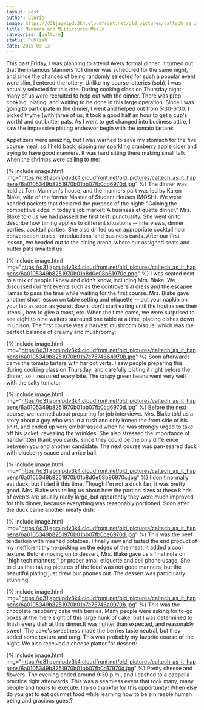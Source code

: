 ```yaml
---
layout: post
author: Gloria
image: https://d31japmlpdv3k4.cloudfront.net/old_pictures/caltech_as_it_happens/6a0105349b8251970b01bb07fb0cbc970d.jpg
title: Manners and Multicourse Meals
categories: [culture]
status: Publish
date: 2015-03-13
---
```


This past Friday, I was planning to attend Avery formal dinner. It turned out that the infamous Manners 101 dinner was scheduled for the same night, and since the chances of being randomly selected for such a popular event were slim, I entered the lottery. Unlike my course lotteries (sob), I was actually selected for this one. During cooking class on Thursday night, many of us were recruited to help out with the dinner. There was prep, cooking, plating, and waiting to be done in this large operation. Since I was going to participate in the dinner, I went and helped out from 5:30-6:30. I picked thyme (with three of us, it took a good half an hour to get a cup's worth) and cut butter pats. As I went to get changed into business attire, I saw the impressive plating endeavor begin with the tomato tartare:

Appetizers were amazing, but I was warned to save my stomach for the five course meal, so I held back, sipping my sparkling cranberry apple cider and trying to have good manners. It was hard sitting there making small talk when the shrimps were calling to me:


{% include image.html img="https://d31japmlpdv3k4.cloudfront.net/old_pictures/caltech_as_it_happens/6a0105349b8251970b01bb07fb0cb6970d.jpg" %}
The dinner was held at Tom Mannion's house, and the manners part was led by Karen Blake, wife of the former Master of Student Houses (MOSH). We were handed packets that declared the purpose of the night: "Gaining the competitive edge in today's job market: A business etiquette dinner." Mrs. Blake told us we had passed the first test: punctuality. She went on to describe how timing applies to different situations -- interviews, dinner parties, cocktail parties. She also drilled us on appropriate cocktail hour conversation topics, introductions, and business cards. After our first lesson, we headed out to the dining arena, where our assigned seats and butter pats awaited us:


{% include image.html img="https://d31japmlpdv3k4.cloudfront.net/old_pictures/caltech_as_it_happens/6a0105349b8251970b01b8d0e08b81970c.png" %}
I was seated next to a mix of people I knew and didn't know, including Mrs. Blake. We discussed current events such as the controversial dress and the escapee llamas to pass the time while waiting for the first course. Mrs. Blake gave another short lesson on table setting and etiquette -- put your napkin on your lap as soon as you sit down, don't start eating until the host raises their utensil, how to give a toast, etc. When the time came, we were surprised to see eight to nine waiters surround one table at a time, placing dishes down in unison. The first course was a harvest mushroom bisque, which was the perfect balance of creamy and mushroomy:


{% include image.html img="https://d31japmlpdv3k4.cloudfront.net/old_pictures/caltech_as_it_happens/6a0105349b8251970b01b7c7574664970b.jpg" %}
Soon afterwards came the tomato tartare with haricot verts. I saw people preparing this during cooking class on Thursday, and carefully plating it right before the dinner, so I treasured every bite. The crispy green beans went very well with the salty tomato:


{% include image.html img="https://d31japmlpdv3k4.cloudfront.net/old_pictures/caltech_as_it_happens/6a0105349b8251970b01bb07fb0cd6970d.jpg" %}
Before the next course, we learned about preparing for job interviews. Mrs. Blake told us a story about a guy who was in a rush and only ironed the front side of his shirt, and ended up very embarrassed when he was strongly urged to take off his jacket, revealing the wrinkles. She also stressed the importance of handwritten thank you cards, since they could be the only difference between you and another candidate. The next course was pan-seared duck with blueberry sauce and a rice ball:


{% include image.html img="https://d31japmlpdv3k4.cloudfront.net/old_pictures/caltech_as_it_happens/6a0105349b8251970b01b8d0e08b96970c.jpg" %}
I don't normally eat duck, but I tried it this time. Though I'm not a duck fan, it was pretty good. Mrs. Blake was telling us about how the portion sizes at these kinds of events are usually really large, but apparently they were much improved for this dinner, because everything was reasonably portioned. Soon after the duck came another meaty dish:


{% include image.html img="https://d31japmlpdv3k4.cloudfront.net/old_pictures/caltech_as_it_happens/6a0105349b8251970b01bb07fb0ce6970d.jpg" %}
This was the beef tenderloin with mashed potatoes. I finally saw and tasted the end product of my inefficient thyme-picking on the edges of the meat. It added a cool texture. Before moving on to dessert, Mrs. Blake gave us a final note on "high tech manners," or proper email etiquette and cell phone usage. She told us that taking pictures of the food was not good manners, but the beautiful plating just drew our phones out. The dessert was particularly stunning:


{% include image.html img="https://d31japmlpdv3k4.cloudfront.net/old_pictures/caltech_as_it_happens/6a0105349b8251970b01b7c75746a0970b.jpg" %}
This was the chocolate raspberry cake with berries. Many people were asking for to-go boxes at the mere sight of this large hunk of cake, but I was determined to finish every dish at this dinner.It was lighter than expected, and reasonably sweet. The cake's sweetness made the berries taste neutral, but they added some texture and tang. This was probably my favorite course of the night. We also received a cheese platter for dessert:


{% include image.html img="https://d31japmlpdv3k4.cloudfront.net/old_pictures/caltech_as_it_happens/6a0105349b8251970b01bb07fb0d17970d.jpg" %}
Pretty cheese and flowers. The evening ended around 9:30 p.m., and I dashed to a cappella practice right afterwards. This was a seamless event that took many, many people and hours to execute. I'm so thankful for this opportunity! When else do you get to eat gourmet food while learning how to be a hireable human being and gracious guest?
